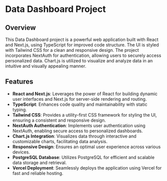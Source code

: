 # Data Dashboard Project

## Overview

This Data Dashboard project is a powerful web application built with React and Next.js, using TypeScript for improved code structure. The UI is styled with Tailwind CSS for a clean and responsive design. The project incorporates NextAuth for authentication, allowing users to securely access personalized data. Chart.js is utilized to visualize and analyze data in an intuitive and visually appealing manner.

## Features

- **React and Next.js**: Leverages the power of React for building dynamic user interfaces and Next.js for server-side rendering and routing.
- **TypeScript**: Enhances code quality and maintainability with static typing.
- **Tailwind CSS**: Provides a utility-first CSS framework for styling the UI, ensuring a consistent and responsive design.
- **NextAuth Authentication**: Implements user authentication using NextAuth, enabling secure access to personalized dashboards.
- **Chart.js Integration**: Visualizes data through interactive and customizable charts, facilitating data analysis.
- **Responsive Design**: Ensures an optimal user experience across various devices.
- **PostgreSQL Database**: Utilizes PostgreSQL for efficient and scalable data storage and retrieval.
- **Vercel Deployment**: Seamlessly deploys the application using Vercel for fast and reliable hosting.
